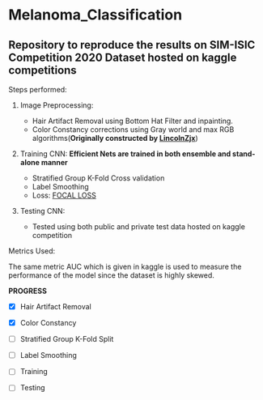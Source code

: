 # Melanoma_Classification

## Repository to reproduce the results on SIM-ISIC Competition 2020 Dataset hosted on kaggle competitions

Steps performed:
  1. Image Preprocessing:
      * Hair Artifact Removal using Bottom Hat Filter and inpainting.
      * Color Constancy corrections using Gray world and max RGB algorithms(**Originally constructed by <a href="https://github.com/JiaxinZhuang/Skin-Lesion-Recognition.Pytorch">LincolnZjx</a>**)
  
  2. Training CNN:
      **Efficient Nets are trained in both ensemble and stand-alone manner**
      
      * Stratified Group K-Fold Cross validation
      * Label Smoothing
      * Loss: <a href="https://medium.com/analytics-vidhya/how-focal-loss-fixes-the-class-imbalance-problem-in-object-detection-3d2e1c4da8d7">FOCAL LOSS</a>
  
  3. Testing CNN:
      
      * Tested using both public and private test data hosted on kaggle competition
      
Metrics Used:

The same metric AUC which is given in kaggle is used to measure the performance of the model since the dataset is highly skewed.

**PROGRESS**


- [x] Hair Artifact Removal
- [x] Color Constancy
- [ ] Stratified Group K-Fold Split
- [ ] Label Smoothing
- [ ] Training
- [ ] Testing
      
